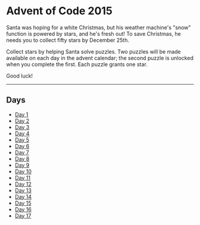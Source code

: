# Advent of Code 2015

Santa was hoping for a white Christmas, but his weather machine's "snow"
function is powered by stars, and he's fresh out! To save Christmas, he needs
you to collect fifty stars by December 25th.

Collect stars by helping Santa solve puzzles. Two puzzles will be made available
on each day in the advent calendar; the second puzzle is unlocked when you
complete the first. Each puzzle grants one star.

Good luck!

---

## Days

- [Day 1](./Day1/readme.md)
- [Day 2](./Day2/readme.md)
- [Day 3](./Day3/readme.md)
- [Day 4](./Day4/readme.md)
- [Day 5](./Day5/readme.md)
- [Day 6](./Day6/readme.md)
- [Day 7](./Day7/readme.md)
- [Day 8](./Day8/readme.md)
- [Day 9](./Day9/readme.md)
- [Day 10](./Day10/readme.md)
- [Day 11](./Day11/readme.md)
- [Day 12](./Day12/readme.md)
- [Day 13](./Day13/readme.md)
- [Day 14](./Day14/readme.md)
- [Day 15](./Day15/readme.md)
- [Day 16](./Day16/readme.md)
- [Day 17](./Day17/readme.md)
